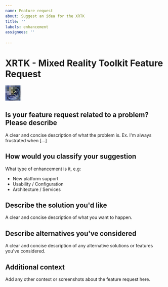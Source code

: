 ```yaml
---
name: Feature request
about: Suggest an idea for the XRTK
title: ''
labels: enhancement
assignees: ''

---
```

# XRTK - Mixed Reality Toolkit Feature Request

![](/docs/Logo.png)

## Is your feature request related to a problem? Please describe

A clear and concise description of what the problem is. Ex. I'm always frustrated when [...]

## How would you classify your suggestion

What type of enhancement is it, e.g:

- New platform support
- Usability / Configuration
- Architecture / Services

## Describe the solution you'd like

A clear and concise description of what you want to happen.

## Describe alternatives you've considered

A clear and concise description of any alternative solutions or features you've considered.

## Additional context

Add any other context or screenshots about the feature request here.
